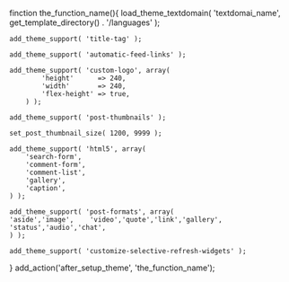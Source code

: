 finction the_function_name(){
	load_theme_textdomain( 'textdomai_name', get_template_directory() . '/languages' );
	
	add_theme_support( 'title-tag' );
	
	add_theme_support( 'automatic-feed-links' );
	
	add_theme_support( 'custom-logo', array(
			'height'      => 240,
			'width'       => 240,
			'flex-height' => true,
		) );
	
	add_theme_support( 'post-thumbnails' );
	
	set_post_thumbnail_size( 1200, 9999 );
	
	add_theme_support( 'html5', array(
		'search-form',
		'comment-form',
		'comment-list',
		'gallery',
		'caption',
	) );
	
	add_theme_support( 'post-formats', array(
	'aside','image',	'video','quote','link','gallery',	'status','audio','chat',
	) );
	
	add_theme_support( 'customize-selective-refresh-widgets' );
}
add_action('after_setup_theme', 'the_function_name');
